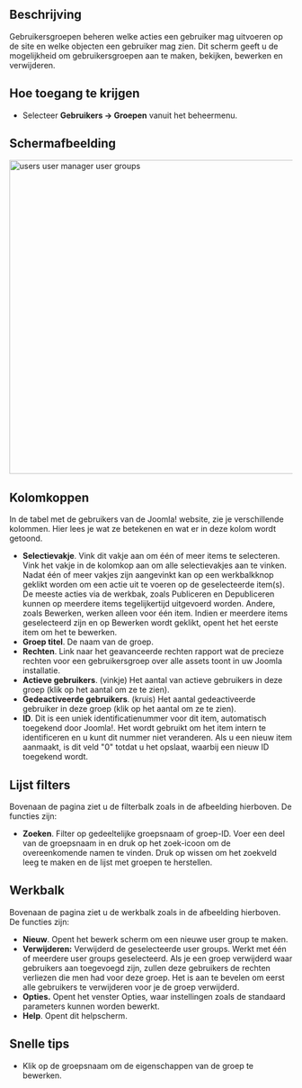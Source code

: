 <!-- Filename: Help4.x:Users:_Groups / Display title: Gebruikers: Groepen -->

## Beschrijving

Gebruikersgroepen beheren welke acties een gebruiker mag uitvoeren op de
site en welke objecten een gebruiker mag zien. Dit scherm geeft u de
mogelijkheid om gebruikersgroepen aan te maken, bekijken, bewerken en
verwijderen.

## Hoe toegang te krijgen

- Selecteer **Gebruikers → Groepen** vanuit het beheermenu.

## Schermafbeelding

<img
src="https://docs.joomla.org/images/thumb/f/f5/Help-4x-users-user-manager-user-groups-nl.png/800px-Help-4x-users-user-manager-user-groups-nl.png.jpeg"
decoding="async"
srcset="https://docs.joomla.org/images/f/f5/Help-4x-users-user-manager-user-groups-nl.png 1.5x"
data-file-width="1081" data-file-height="754" width="800" height="558"
alt="users user manager user groups" />

## Kolomkoppen

In de tabel met de gebruikers van de Joomla! website, zie je
verschillende kolommen. Hier lees je wat ze betekenen en wat er in deze
kolom wordt getoond.

- **Selectievakje**. Vink dit vakje aan om één of meer items te
  selecteren. Vink het vakje in de kolomkop aan om alle selectievakjes
  aan te vinken. Nadat één of meer vakjes zijn aangevinkt kan op een
  werkbalkknop geklikt worden om een actie uit te voeren op de
  geselecteerde item(s). De meeste acties via de werkbak, zoals
  Publiceren en Depubliceren kunnen op meerdere items tegelijkertijd
  uitgevoerd worden. Andere, zoals Bewerken, werken alleen voor één
  item. Indien er meerdere items geselecteerd zijn en op Bewerken wordt
  geklikt, opent het het eerste item om het te bewerken.
- **Groep titel**. De naam van de groep.
- **Rechten**. Link naar het geavanceerde rechten rapport wat de
  precieze rechten voor een gebruikersgroep over alle assets toont in uw
  Joomla installatie.
- **Actieve gebruikers**. (vinkje) Het aantal van actieve gebruikers in
  deze groep (klik op het aantal om ze te zien).
- **Gedeactiveerde gebruikers**. (kruis) Het aantal gedeactiveerde
  gebruiker in deze groep (klik op het aantal om ze te zien).
- **ID**. Dit is een uniek identificatienummer voor dit item,
  automatisch toegekend door Joomla!. Het wordt gebruikt om het item
  intern te identificeren en u kunt dit nummer niet veranderen. Als u
  een nieuw item aanmaakt, is dit veld "0" totdat u het opslaat, waarbij
  een nieuw ID toegekend wordt.

## Lijst filters

Bovenaan de pagina ziet u de filterbalk zoals in de afbeelding
hierboven. De functies zijn:

- **Zoeken**. Filter op gedeeltelijke groepsnaam of groep-ID. Voer een
  deel van de groepsnaam in en druk op het zoek-icoon om de
  overeenkomende namen te vinden. Druk op wissen om het zoekveld leeg te
  maken en de lijst met groepen te herstellen.

## Werkbalk

Bovenaan de pagina ziet u de werkbalk zoals in de afbeelding hierboven.
De functies zijn:

- **Nieuw**. Opent het bewerk scherm om een nieuwe user group te maken.
- **Verwijderen:** Verwijderd de geselecteerde user groups. Werkt met
  één of meerdere user groups geselecteerd. Als je een groep verwijderd
  waar gebruikers aan toegevoegd zijn, zullen deze gebruikers de rechten
  verliezen die men had voor deze groep. Het is aan te bevelen om eerst
  alle gebruikers te verwijderen voor je de groep verwijderd.
- **Opties.** Opent het venster Opties, waar instellingen zoals de
  standaard parameters kunnen worden bewerkt.
- **Help**. Opent dit helpscherm.

## Snelle tips

- Klik op de groepsnaam om de eigenschappen van de groep te bewerken.
